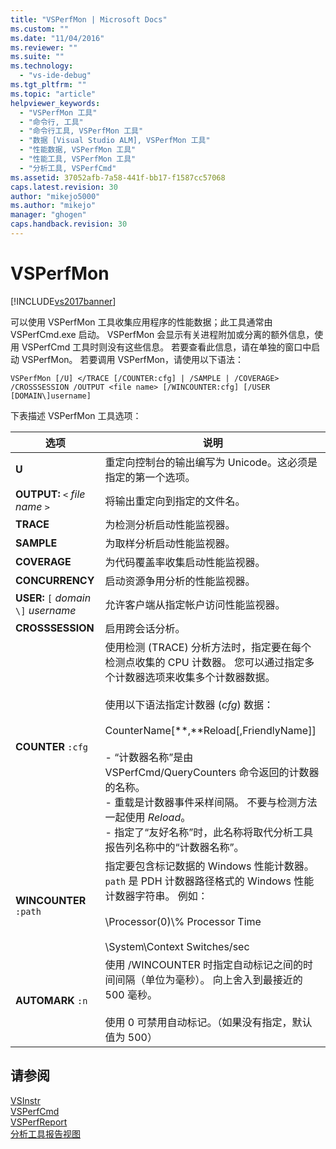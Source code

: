 ```yaml
---
title: "VSPerfMon | Microsoft Docs"
ms.custom: ""
ms.date: "11/04/2016"
ms.reviewer: ""
ms.suite: ""
ms.technology: 
  - "vs-ide-debug"
ms.tgt_pltfrm: ""
ms.topic: "article"
helpviewer_keywords: 
  - "VSPerfMon 工具"
  - "命令行, 工具"
  - "命令行工具, VSPerfMon 工具"
  - "数据 [Visual Studio ALM], VSPerfMon 工具"
  - "性能数据, VSPerfMon 工具"
  - "性能工具, VSPerfMon 工具"
  - "分析工具, VSPerfCmd"
ms.assetid: 37052afb-7a58-441f-bb17-f1587cc57068
caps.latest.revision: 30
author: "mikejo5000"
ms.author: "mikejo"
manager: "ghogen"
caps.handback.revision: 30
---
```

# VSPerfMon
[!INCLUDE[vs2017banner](../code-quality/includes/vs2017banner.md)]

可以使用 VSPerfMon 工具收集应用程序的性能数据；此工具通常由 VSPerfCmd.exe 启动。  VSPerfMon 会显示有关进程附加或分离的额外信息，使用 VSPerfCmd 工具时则没有这些信息。  若要查看此信息，请在单独的窗口中启动 VSPerfMon。  若要调用 VSPerfMon，请使用以下语法：  
  
```  
VSPerfMon [/U] </TRACE [/COUNTER:cfg] | /SAMPLE | /COVERAGE> /CROSSSESSION /OUTPUT <file name> [/WINCOUNTER:cfg] [/USER [DOMAIN\]username]  
```  
  
 下表描述 VSPerfMon 工具选项：  
  
|选项|说明|  
|--------|--------|  
|**U**|重定向控制台的输出编写为 Unicode。这必须是指定的第一个选项。|  
|**OUTPUT:** `<` *file name* `>`|将输出重定向到指定的文件名。|  
|**TRACE**|为检测分析启动性能监视器。|  
|**SAMPLE**|为取样分析启动性能监视器。|  
|**COVERAGE**|为代码覆盖率收集启动性能监视器。|  
|**CONCURRENCY**|启动资源争用分析的性能监视器。|  
|**USER:** `[` *domain* `\]` *username*|允许客户端从指定帐户访问性能监视器。|  
|**CROSSSESSION**|启用跨会话分析。|  
|**COUNTER** `:cfg`|使用检测 \(TRACE\) 分析方法时，指定要在每个检测点收集的 CPU 计数器。  您可以通过指定多个计数器选项来收集多个计数器数据。<br /><br /> 使用以下语法指定计数器 \(*cfg*\) 数据：<br /><br /> CounterName\[**,**Reload\[,FriendlyName\]\]<br /><br /> -   “计数器名称”是由 VSPerfCmd\/QueryCounters 命令返回的计数器的名称。<br />-   重载是计数器事件采样间隔。  不要与检测方法一起使用 *Reload*。<br />-   指定了“友好名称”时，此名称将取代分析工具报告列名称中的“计数器名称”。|  
|**WINCOUNTER** `:path`|指定要包含标记数据的 Windows 性能计数器。  `path` 是 PDH 计数器路径格式的 Windows 性能计数器字符串。  例如：<br /><br /> \\Processor\(0\)\\% Processor Time<br /><br /> \\System\\Context Switches\/sec|  
|**AUTOMARK** `:n`|使用 \/WINCOUNTER 时指定自动标记之间的时间间隔（单位为毫秒）。  向上舍入到最接近的 500 毫秒。<br /><br /> 使用 0 可禁用自动标记。（如果没有指定，默认值为 500）|  
  
## 请参阅  
 [VSInstr](../profiling/vsinstr.md)   
 [VSPerfCmd](../profiling/vsperfcmd.md)   
 [VSPerfReport](../profiling/vsperfreport.md)   
 [分析工具报告视图](../profiling/performance-report-views.md)